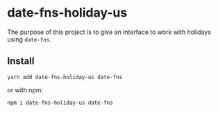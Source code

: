 # date-fns-holiday-us

The purpose of this project is to give an interface to work with holidays using `date-fns`.

## Install

```
yarn add date-fns-holiday-us date-fns
```

or with npm:

```
npm i date-fns-holiday-us date-fns
```
